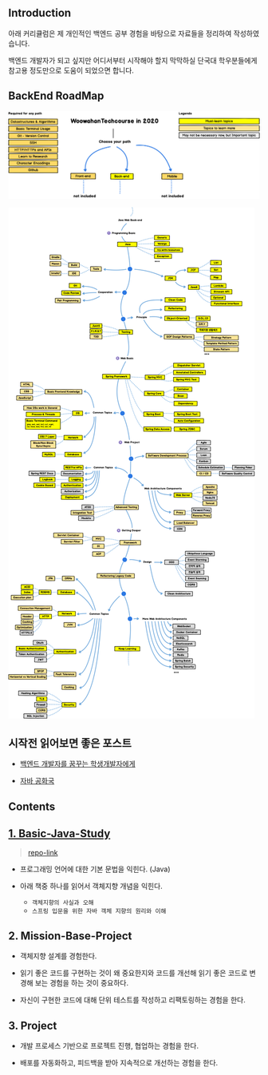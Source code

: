 ## Introduction
아래 커리큘럼은 제 개인적인 백엔드 공부 경험을 바탕으로 자료들을 정리하여 작성하였습니다.

백엔드 개발자가 되고 싶지만 어디서부터 시작해야 할지 막막하실 단국대 학우분들에게 참고용 정도만으로 도움이 되었으면 합니다.

## BackEnd RoadMap
![](./images/backend-roadmap-1.png)

![](./images/backend-roadmap-2.png)

## 시작전 읽어보면 좋은 포스트
- [백엔드 개발자를 꿈꾸는 학생개발자에게](https://d2.naver.com/news/3435170)

- [자바 공화국](https://jojoldu.tistory.com/609)

## Contents

## [1. Basic-Java-Study](docs/1_Basic-Java-Study.md)

> [repo-link](https://github.com/DKU-SPRINGLES/Basic-Java-Study)

- 프로그래밍 언어에 대한 기본 문법을 익힌다. (Java)

- 아래 책중 하나를 읽어서 객체지향 개념을 익힌다.
    - `객체지향의 사실과 오해`
    - `스프링 입문을 위한 자바 객체 지향의 원리와 이해`

## 2. Mission-Base-Project

- 객체지향 설계를 경험한다.

- 읽기 좋은 코드를 구현하는 것이 왜 중요한지와 코드를 개선해 읽기 좋은 코드로 변경해 보는 경험을 하는 것이 중요하다.

- 자신이 구현한 코드에 대해 단위 테스트를 작성하고 리팩토링하는 경험을 한다.

## 3. Project

- 개발 프로세스 기반으로 프로젝트 진행, 협업하는 경험을 한다.

- 배포를 자동화하고, 피드백을 받아 지속적으로 개선하는 경험을 한다.